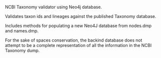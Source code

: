 NCBI Taxonomy validator using Neo4j database.

Validates taxon ids and lineages against the published Taxonomy database.

Includes methods for populating a new Neo4J database from nodes.dmp and names.dmp.

For the sake of spaces conservation, the backind database does not attempt to be a complete representation of all the information in the NCBI Taxonomy dump.
